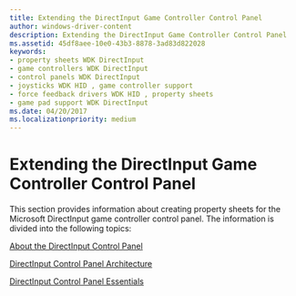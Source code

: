 ```yaml
---
title: Extending the DirectInput Game Controller Control Panel
author: windows-driver-content
description: Extending the DirectInput Game Controller Control Panel
ms.assetid: 45df8aee-10e0-43b3-8878-3ad83d822028
keywords:
- property sheets WDK DirectInput
- game controllers WDK DirectInput
- control panels WDK DirectInput
- joysticks WDK HID , game controller support
- force feedback drivers WDK HID , property sheets
- game pad support WDK DirectInput
ms.date: 04/20/2017
ms.localizationpriority: medium
---
```


# Extending the DirectInput Game Controller Control Panel





This section provides information about creating property sheets for the Microsoft DirectInput game controller control panel. The information is divided into the following topics:

[About the DirectInput Control Panel](about-the-directinput-control-panel.md)

[DirectInput Control Panel Architecture](directinput-control-panel-architecture.md)

[DirectInput Control Panel Essentials](directinput-control-panel-essentials.md)

 

 




